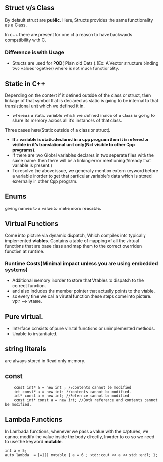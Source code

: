 ## Struct v/s Class

By default struct are **public**. Here, Structs provides the same functionality as a Class.

In c++ there are present for one of a reason to have backwards compatibility with C.

### Difference is with Usage
* Structs are used for **POD**( Plain old Data ).(Ex: A Vector structure binding two values together) where is not much functionality.


## Static in C++
Depending on the context if it defined outside of the class or struct, then linkage of that symbol that is declared as static is going to be internal to that translational unit which we defined it in.
- whereas a static variable which we defined inside of a class is going to share its memory across all it's instances of that class.

Three cases here(Static outside of a class or struct).
- **If a variable is static declared in a cpp program then it is refered or visible in it's translational unit only(Not visible to other Cpp programs)**.
- If there are two Global variables declares in two seperate files with the same name, then there will be a linking error mentioning(Already that variable is present.)
- To resolve the above issue, we generally mention extern keyword before a variable inorder to get that particular variable's data which is stored externally in other Cpp program.


## Enums
giving names to a value to make more readable.

## Virtual Functions
Come into picture via dynamic dispatch, Which compiles into typically implemented **vtables**. Contains a table of mapping of all the virtual functions that are base class and map them to the correct overriden function at runtime.
### Runtime Costs(Minimal impact unless you are using embedded systems)
* Additional memory inorder to store that Vtables to dispatch to the correct function.
* and also includes the member pointer that actually points to the vtable.
* so every time we call a virutal function these steps come into picture. vptr --> vtable.

## Pure virtual.
* Interface consists of pure virutal functions or unimplemented methods.
* Unable to instantiated.

## string literals
are always stored in Read only memory.

## const
```	
    const int* a = new int ; //contents cannot be modified
	int const* a = new int; //contents cannot be modified.
	int* const a = new int; //Refernce cannot be modified
    const int* const a = new int; //Both reference and contents cannot be modified.
```


## Lambda Functions
In Lambada functions, whenever  we pass a value with the captures, we cannot modify the value inside the body directly, Inorder to do so
we need to use the keyword **mutable**.

```
int a = 5;
auto lambda  = [=]() mutable { a = 6 ; std::cout << a << std::endl; };
```

